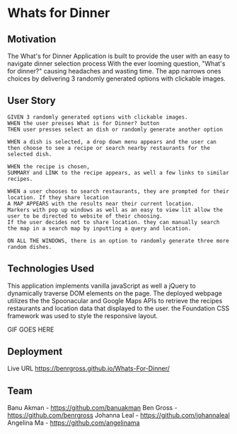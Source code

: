 # Whats for Dinner

## Motivation
The What's for Dinner Application is built to provide the user with an easy to navigate dinner selection process
With the ever looming question, "What's for dinner?" causing headaches and wasting time. The app narrows ones choices by delivering 3 randomly generated options with clickable images. 

## User Story
```
GIVEN 3 randomly generated options with clickable images.
WHEN the user presses What is for Dinner? button
THEN user presses select an dish or randomly generate another option

WHEN a dish is selected, a drop down menu appears and the user can then choose to see a recipe or search nearby restaurants for the selected dish. 

WHEN the recipe is chosen,
SUMMARY and LINK to the recipe appears, as well a few links to similar recipes. 

WHEN a user chooses to search restaurants, they are prompted for their location. If they share location 
A MAP APPEARS with the results near their current location.
Markers with pop up windows as well as an easy to view lit allow the user to be directed to website of their choosing. 
If the user decides not to share location. they can manually search the map in a search map by inputting a query and location. 

ON ALL THE WINDOWS, there is an option to randomly generate three more random dishes.
```

## Technologies Used
This application implements vanilla javaScript as well a jQuery to dynamically traverse DOM elements on the page. The deployed webpage utilizes the the Spoonacular and Google Maps APIs to retrieve the recipes restaurants and location data that displayed to the user. the Foundation CSS framework was used to style the responsive layout.

GIF GOES HERE

## Deployment
Live URL https://benrgross.github.io/Whats-For-Dinner/

## Team

Banu Akman - https://github.com/banuakman
Ben Gross - https://github.com/benrgross
Johanna Leal - https://github.com/johannaleal
Angelina Ma - https://github.com/angelinama